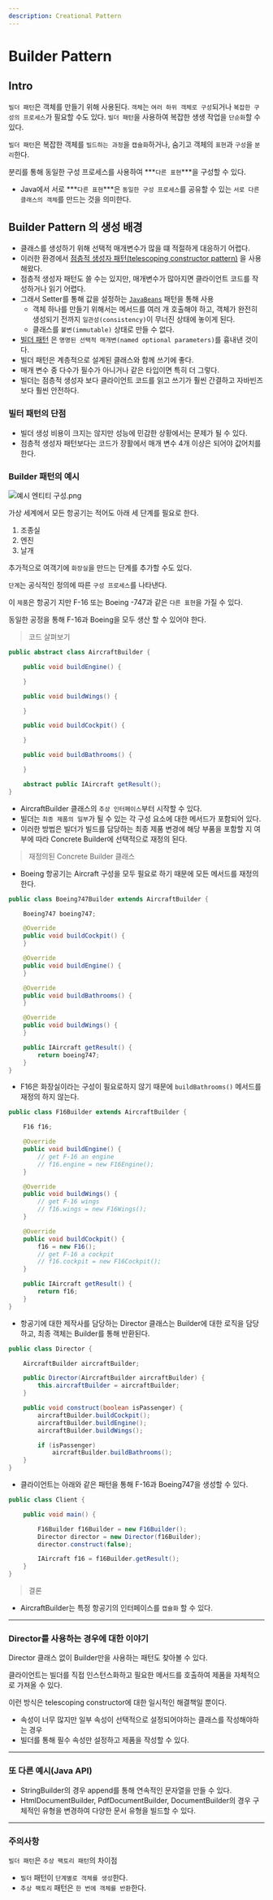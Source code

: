 ```yaml
---
description: Creational Pattern
---
```


# Builder Pattern

## Intro

`빌더 패턴`은 객체를 만들기 위해 사용된다.
`객체`는 `여러 하위 객체로 구성`되거나 `복잡한 구성의 프로세스`가 필요할 수도 있다.
`빌더 패턴`을 사용하여 복잡한 생생 작업을 `단순화`할 수 있다.

`빌더 패턴`은 복잡한 객체를 `빌드하는 과정`을 `캡슐화`하거나, 숨기고 객체의 `표현`과 `구성`을 `분리`한다.

분리를 통해 동일한 구성 프로세스를 사용하여 ***`다른 표현`***을 구성할 수 있다.

- Java에서 서로 ***`다른 표현`***은 `동일한 구성 프로세스`를 공유할 수 있는 `서로 다른 클래스의 객체`를 만드는 것을 의미한다.

## Builder Pattern 의 생성 배경

- 클래스를 생성하기 위해 선택적 매개변수가 많을 떄 적절하게 대응하기 어렵다.
- 이러한
  환경에서 [점층적 생성자 패턴(telescoping constructor pattern)](https://github.com/SeokRae/java-in-action/blob/master/java-in-design/src/main/java/com/example/builder/TelescopingNutritionFacts.java)
  을 사용해왔다.
- 점층적 생성자 패턴도 쓸 수는 있지만, 매개변수가 많아지면 클라이언트 코드를 작성하거나 읽기 어렵다.
- 그래서 Setter를 통해 값을
  설정하는 [`JavaBeans`](https://github.com/SeokRae/java-in-action/blob/master/java-in-design/src/main/java/com/example/builder/JavaBeansNutritionFacts.java)
  패턴을 통해 사용
	- 객체 하나를 만들기 위해서는 메서드를 여러 개 호출해야 하고, 객체가 완전히 생성되기 전까지 `일관성(consistency)`이 무너진 상태에 놓이게 된다.
	- 클래스를 `불변(immutable)` 상태로 만들 수 없다.
- [빌더 패턴](https://github.com/SeokRae/java-in-action/blob/master/java-in-design/src/main/java/com/example/builder/BuilderNutritionFacts.java)
  은 `명명된 선택적 매개변(named optional parameters)`를 흉내낸 것이다.
- 빌더 패턴은 계층적으로 설계된 클래스와 함께 쓰기에 좋다.
- 매개 변수 중 다수가 필수가 아니거나 같은 타입이면 특히 더 그렇다.
- 빌더는 점층적 생성자 보다 클라이언트 코드를 읽고 쓰기가 훨씬 간결하고 자바빈즈보다 훨씬 안전하다.

### 빌터 패턴의 단점

- 빌더 생성 비용이 크지는 않지만 성능에 민감한 상황에서는 문제가 될 수 있다.
- 점층적 생성자 패턴보다는 코드가 장활에서 매개 변수 4개 이상은 되어야 값어치를 한다.

### Builder 패턴의 예시

![예시 엔티티 구성.png](../../.gitbook/assets/diagram_builder.png)

가상 세계에서 모든 항공기는 적어도 아래 세 단계를 필요로 한다.

1. 조종실
2. 엔진
3. 날개

추가적으로 여객기에 `화장실`을 만드는 단계를 추가할 수도 있다.

`단계`는 공식적인 정의에 따른 `구성 프로세스`를 나타낸다.

이 `제품`은 항공기 지만 F-16 또는 Boeing -747과 같은 `다른 표현`을 가질 수 있다.

동일한 공정을 통해 F-16과 Boeing을 모두 생산 할 수 있어야 한다.


> 코드 살펴보기

```java
public abstract class AircraftBuilder {

    public void buildEngine() {

    }

    public void buildWings() {

    }

    public void buildCockpit() {

    }

    public void buildBathrooms() {

    }

    abstract public IAircraft getResult();
}
```

- AircraftBuilder 클래스의 `추상 인터페이스`부터 시작할 수 있다.
- 빌더는 `최종 제품의 일부`가 될 수 있는 각 구성 요소에 대한 메서드가 포함되어 있다.
- 이러한 방법은 빌더가 빌드를 담당하는 최종 제품 변경에 해당 부품을 포함할 지 여부에 따라 Concrete Builder에 선택적으로 재정의 된다.

> 재정의된 Concrete Builder 클래스

- Boeing 항공기는 Aircraft 구성을 모두 필요로 하기 때문에 모든 메서드를 재정의 한다.

```java
public class Boeing747Builder extends AircraftBuilder {

    Boeing747 boeing747;

    @Override
    public void buildCockpit() {
    }

    @Override
    public void buildEngine() {
    }

    @Override
    public void buildBathrooms() {
    }

    @Override
    public void buildWings() {
    }

    public IAircraft getResult() {
        return boeing747;
    }
}
```

- F16은 화장실이라는 구성이 필요로하지 않기 때문에 `buildBathrooms()` 메서드를 재정의 하지 않는다.

```java
public class F16Builder extends AircraftBuilder {

    F16 f16;

    @Override
    public void buildEngine() {
        // get F-16 an engine
        // f16.engine = new F16Engine();
    }

    @Override
    public void buildWings() {
        // get F-16 wings
        // f16.wings = new F16Wings();
    }

    @Override
    public void buildCockpit() {
        f16 = new F16();
        // get F-16 a cockpit
        // f16.cockpit = new F16Cockpit();
    }

    public IAircraft getResult() {
        return f16;
    }
}
```

- 항공기에 대한 제작사를 담당하는 Director 클래스는 Builder에 대한 로직을 담당하고, 최종 객체는 Builder를 통해 반환된다.

```java
public class Director {

    AircraftBuilder aircraftBuilder;

    public Director(AircraftBuilder aircraftBuilder) {
        this.aircraftBuilder = aircraftBuilder;
    }

    public void construct(boolean isPassenger) {
        aircraftBuilder.buildCockpit();
        aircraftBuilder.buildEngine();
        aircraftBuilder.buildWings();

        if (isPassenger)
            aircraftBuilder.buildBathrooms();
    }
}
```

- 클라이언트는 아래와 같은 패턴을 통해 F-16과 Boeing747을 생성할 수 있다.

```java
public class Client {

    public void main() {

        F16Builder f16Builder = new F16Builder();
        Director director = new Director(f16Builder);
        director.construct(false);

        IAircraft f16 = f16Builder.getResult();
    }
}
```

> 결론

- AircraftBuilder는 특정 항공기의 인터페이스를 `캡슐화` 할 수 있다.

---

### Director를 사용하는 경우에 대한 이야기

Director 클래스 없이 Builder만을 사용하는 패턴도 찾아볼 수 있다.

클라이언트는 빌더를 직접 인스턴스화하고 필요한 메서드를 호출하여 제품을 자체적으로 가져올 수 있다.

이런 방식은 telescoping constructor에 대한 일시적인 해결책일 뿐이다.

- 속성이 너무 많지만 일부 속성이 선택적으로 설정되어야하는 클래스를 작성해야하는 경우
- 빌더를 통해 필수 속성만 설정하고 제품을 작성할 수 있다.

---

### 또 다른 예시(Java API)

- StringBuilder의 경우 append를 통해 연속적인 문자열을 만들 수 있다.
- HtmlDocumentBuilder, PdfDocumentBuilder, DocumentBuilder의 경우 구체적인 유형을 변경하여 다양한 문서 유형을 빌드할 수 있다.

---

### 주의사항

`빌더 패턴`은 `추상 팩토리 패턴`의 차이점

- `빌더` 패턴이 `단계별로 객체를 생성`한다.
- `추상 팩토리` 패턴은 `한 번에 객체를 반환`한다.
